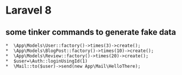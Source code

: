 # Laravel 8
## some tinker commands to generate fake data 
    *  \App\Models\User::factory()->times(3)->create();
    *  \App\Models\BlogPost::factory()->times(10)->create();
    *  \App\Models\Review::factory()->times(20)->create();
    *  $user=\Auth::loginUsingId(1)
    *  \Mail::to($user)->send(new App\Mail\HelloThere);
